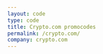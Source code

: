 ```yaml
---
layout: code
type: code
title: Crypto.com promocodes
permalink: /crypto.com/
company: crypto.com
---
```

